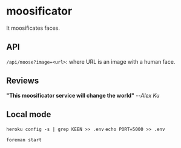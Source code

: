 moosificator
=============================

It moosificates faces.

API
---


`/api/moose?image=<url>`: where URL is an image with a human face.

Reviews
-------

**"This moosificator service will change the world"** --*Alex Ku* 

Local mode
----------

`heroku config -s | grep KEEN >> .env`
`echo PORT=5000 >> .env`

`foreman start`
